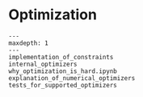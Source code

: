 # Optimization

```{toctree}
---
maxdepth: 1
---
implementation_of_constraints
internal_optimizers
why_optimization_is_hard.ipynb
explanation_of_numerical_optimizers
tests_for_supported_optimizers
```
